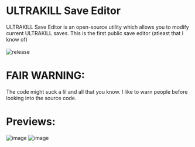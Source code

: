 # ULTRAKILL Save Editor
ULTRAKILL Save Editor is an open-source utility which allows you to modify current ULTRAKILL saves.
This is the first public save editor (atleast that I know of)
<br/><br/>
![release](https://github.com/PetrTech/ULTRAKILL-Save-Editor/assets/55279432/fc77f1d1-7ea0-4c96-8510-30de32173c26)

# FAIR WARNING:
The code might suck a lil and all that you know.
I like to warn people before looking into the source code.

# Previews:
![image](https://github.com/PetrTech/ULTRAKILL-Save-Editor/assets/55279432/56a34c52-1da0-421e-9c66-1e0918cad2da)
![image](https://github.com/PetrTech/ULTRAKILL-Save-Editor/assets/55279432/35b9c131-39c8-40ad-ad65-726694023bb9)
